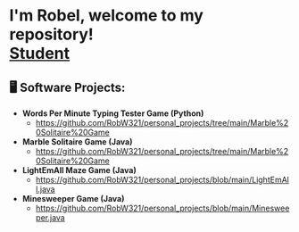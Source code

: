 <h1>I'm Robel, welcome to my repository! <br/><a href="https://github.com/joshmadakor1">Student</a>

<h2>🖥️ Software Projects:</h2>

- <b>Words Per Minute Typing Tester Game (Python)</b>
  - https://github.com/RobW321/personal_projects/tree/main/Marble%20Solitaire%20Game
- <b>Marble Solitaire Game (Java)</b>
  - https://github.com/RobW321/personal_projects/tree/main/Marble%20Solitaire%20Game
- <b>LightEmAll Maze Game (Java) </b>
  - https://github.com/RobW321/personal_projects/blob/main/LightEmAll.java
- <b>Minesweeper Game (Java) </b>
  - https://github.com/RobW321/personal_projects/blob/main/Minesweeper.java

